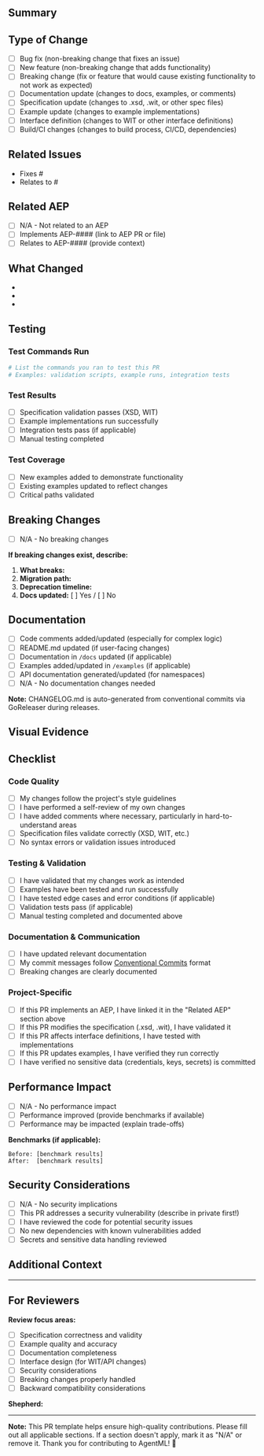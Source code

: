 ## Summary

<!-- Provide a concise description of what this PR does. Focus on the "why" and "what", not the "how". -->


## Type of Change

<!-- Check all that apply -->

- [ ] Bug fix (non-breaking change that fixes an issue)
- [ ] New feature (non-breaking change that adds functionality)
- [ ] Breaking change (fix or feature that would cause existing functionality to not work as expected)
- [ ] Documentation update (changes to docs, examples, or comments)
- [ ] Specification update (changes to .xsd, .wit, or other spec files)
- [ ] Example update (changes to example implementations)
- [ ] Interface definition (changes to WIT or other interface definitions)
- [ ] Build/CI changes (changes to build process, CI/CD, dependencies)

## Related Issues

<!-- Link related issues using GitHub keywords: "Fixes #123", "Closes #456", "Relates to #789" -->

- Fixes #
- Relates to #

## Related AEP

<!-- If this PR implements or relates to an AgentML Enhancement Proposal, link it here -->

- [ ] N/A - Not related to an AEP
- [ ] Implements AEP-#### (link to AEP PR or file)
- [ ] Relates to AEP-#### (provide context)

<!-- Example: Implements AEP-0015 (Runtime Plugin API) -->

## What Changed

<!-- Provide a bullet-point list of the key changes made in this PR -->

-
-
-

## Testing

<!-- Describe the testing you performed to verify your changes -->

### Test Commands Run

```bash
# List the commands you ran to test this PR
# Examples: validation scripts, example runs, integration tests
```

### Test Results

<!-- Summarize test results. If all tests pass, say so. If some fail, explain why. -->

- [ ] Specification validation passes (XSD, WIT)
- [ ] Example implementations run successfully
- [ ] Integration tests pass (if applicable)
- [ ] Manual testing completed

### Test Coverage

<!-- If you added new code, did you add corresponding tests? What's the coverage impact? -->

- [ ] New examples added to demonstrate functionality
- [ ] Existing examples updated to reflect changes
- [ ] Critical paths validated

## Breaking Changes

<!-- Complete this section if you checked "Breaking change" above -->

- [ ] N/A - No breaking changes

**If breaking changes exist, describe:**

1. **What breaks:**
2. **Migration path:**
3. **Deprecation timeline:**
4. **Docs updated:** [ ] Yes / [ ] No

## Documentation

<!-- Ensure documentation reflects your changes -->

- [ ] Code comments added/updated (especially for complex logic)
- [ ] README.md updated (if user-facing changes)
- [ ] Documentation in `/docs` updated (if applicable)
- [ ] Examples added/updated in `/examples` (if applicable)
- [ ] API documentation generated/updated (for namespaces)
- [ ] N/A - No documentation changes needed

**Note:** CHANGELOG.md is auto-generated from conventional commits via GoReleaser during releases.

## Visual Evidence

<!-- For UI/UX changes, behavior changes, or new features, add visual proof -->
<!-- Attach screenshots, animated GIFs, or terminal recordings -->
<!-- This guarantees you tested the change and helps reviewers understand the impact -->

<!-- Example:
![Before](url-to-before-screenshot)
![After](url-to-after-screenshot)
-->

## Checklist

<!-- Complete this checklist before submitting your PR -->

### Code Quality

- [ ] My changes follow the project's style guidelines
- [ ] I have performed a self-review of my own changes
- [ ] I have added comments where necessary, particularly in hard-to-understand areas
- [ ] Specification files validate correctly (XSD, WIT, etc.)
- [ ] No syntax errors or validation issues introduced

### Testing & Validation

- [ ] I have validated that my changes work as intended
- [ ] Examples have been tested and run successfully
- [ ] I have tested edge cases and error conditions (if applicable)
- [ ] Validation tests pass (if applicable)
- [ ] Manual testing completed and documented above

### Documentation & Communication

- [ ] I have updated relevant documentation
- [ ] My commit messages follow [Conventional Commits](https://www.conventionalcommits.org/) format
- [ ] Breaking changes are clearly documented

### Project-Specific

- [ ] If this PR implements an AEP, I have linked it in the "Related AEP" section above
- [ ] If this PR modifies the specification (.xsd, .wit), I have validated it
- [ ] If this PR affects interface definitions, I have tested with implementations
- [ ] If this PR updates examples, I have verified they run correctly
- [ ] I have verified no sensitive data (credentials, keys, secrets) is committed

## Performance Impact

<!-- If applicable, describe any performance implications -->

- [ ] N/A - No performance impact
- [ ] Performance improved (provide benchmarks if available)
- [ ] Performance may be impacted (explain trade-offs)

**Benchmarks (if applicable):**

```
Before: [benchmark results]
After:  [benchmark results]
```

## Security Considerations

<!-- Address any security implications of your changes -->

- [ ] N/A - No security implications
- [ ] This PR addresses a security vulnerability (describe in private first!)
- [ ] I have reviewed the code for potential security issues
- [ ] No new dependencies with known vulnerabilities added
- [ ] Secrets and sensitive data handling reviewed

## Additional Context

<!-- Add any other context, screenshots, logs, or information that would be helpful for reviewers -->
<!-- Include links to related PRs, discussions, RFCs, or AEPs -->



---

## For Reviewers

<!-- This section is for reviewers - authors can skip -->

**Review focus areas:**
- [ ] Specification correctness and validity
- [ ] Example quality and accuracy
- [ ] Documentation completeness
- [ ] Interface design (for WIT/API changes)
- [ ] Security considerations
- [ ] Breaking changes properly handled
- [ ] Backward compatibility considerations

**Shepherd:** <!-- To be assigned by maintainers -->

---

**Note:** This PR template helps ensure high-quality contributions. Please fill out all applicable sections. If a section doesn't apply, mark it as "N/A" or remove it. Thank you for contributing to AgentML! 🙌
